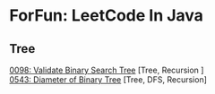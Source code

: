 # ForFun: LeetCode In Java

## Tree

[0098: Validate Binary Search Tree](0098.md) [Tree, Recursion ] \
[0543: Diameter of Binary Tree](0543.md) [Tree, DFS, Recursion]
